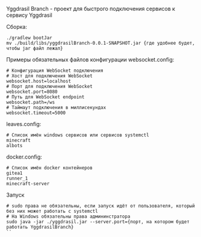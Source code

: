 Yggdrasil Branch - проект для быстрого подключения сервисов к сервису Yggdrasil

Сборка:
```
./gradlew bootJar
mv ./build/libs/yggdrasilBranch-0.0.1-SNAPSHOT.jar {где удобнее будет, чтобы jar файл лежал}
```

Примеры обязательных файлов конфигурации
websocket.config:
```
# Конфигурация WebSocket подключения
# Хост для подключения WebSocket
websocket.host=localhost
# Порт для подключения WebSocket
websocket.port=8080
# Путь для WebSocket endpoint
websocket.path=/ws
# Таймаут подключения в миллисекундах
websocket.timeout=5000
```

leaves.config:
```
# Список имён windows сервисов или сервисов systemctl
minecraft
albots
```

docker.config:
```
# Список имён docker контейнеров
gitea1
runner_1
minecraft-server
```

Запуск
```
# sudo права не обязательны, если запуск идёт от пользователя, который без них может работать с systemctl
# На Windows обязательны права админинстратора
sudo java -jar ./yggdrasil.jar --server.port={порт, на котором будет работать YggdrasilBranch}
``
